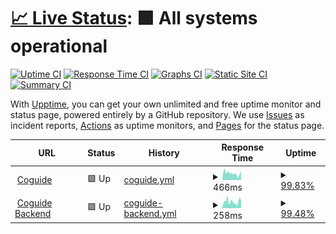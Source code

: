 # [📈 Live Status](https://RishCoder-Tech.github.io/CoguideUptime): <!--live status--> **🟩 All systems operational**

[![Uptime CI](https://github.com/RishCoder-Tech/CoguideUptime/workflows/Uptime%20CI/badge.svg)](https://github.com/RishCoder-Tech/CoguideUptime/actions?query=workflow%3A%22Uptime+CI%22)
[![Response Time CI](https://github.com/RishCoder-Tech/CoguideUptime/workflows/Response%20Time%20CI/badge.svg)](https://github.com/RishCoder-Tech/CoguideUptime/actions?query=workflow%3A%22Response+Time+CI%22)
[![Graphs CI](https://github.com/RishCoder-Tech/CoguideUptime/workflows/Graphs%20CI/badge.svg)](https://github.com/RishCoder-Tech/CoguideUptime/actions?query=workflow%3A%22Graphs+CI%22)
[![Static Site CI](https://github.com/RishCoder-Tech/CoguideUptime/workflows/Static%20Site%20CI/badge.svg)](https://github.com/RishCoder-Tech/CoguideUptime/actions?query=workflow%3A%22Static+Site+CI%22)
[![Summary CI](https://github.com/RishCoder-Tech/CoguideUptime/workflows/Summary%20CI/badge.svg)](https://github.com/RishCoder-Tech/CoguideUptime/actions?query=workflow%3A%22Summary+CI%22)

With [Upptime](https://upptime.js.org), you can get your own unlimited and free uptime monitor and status page, powered entirely by a GitHub repository. We use [Issues](https://github.com/RishCoder-Tech/CoguideUptime/issues) as incident reports, [Actions](https://github.com/RishCoder-Tech/CoguideUptime/actions) as uptime monitors, and [Pages](https://RishCoder-Tech.github.io/CoguideUptime) for the status page.

<!--start: status pages-->
<!-- This summary is generated by Upptime (https://github.com/upptime/upptime) -->
<!-- Do not edit this manually, your changes will be overwritten -->
<!-- prettier-ignore -->
| URL | Status | History | Response Time | Uptime |
| --- | ------ | ------- | ------------- | ------ |
| <img alt="" src="https://icons.duckduckgo.com/ip3/coguide.ai.ico" height="13"> [Coguide](https://coguide.ai) | 🟩 Up | [coguide.yml](https://github.com/RishCoder-Tech/CoguideUptime/commits/HEAD/history/coguide.yml) | <details><summary><img alt="Response time graph" src="./graphs/coguide/response-time-week.png" height="20"> 466ms</summary><br><a href="https://RishCoder-Tech.github.io/CoguideUptime/history/coguide"><img alt="Response time 609" src="https://img.shields.io/endpoint?url=https%3A%2F%2Fraw.githubusercontent.com%2FRishCoder-Tech%2FCoguideUptime%2FHEAD%2Fapi%2Fcoguide%2Fresponse-time.json"></a><br><a href="https://RishCoder-Tech.github.io/CoguideUptime/history/coguide"><img alt="24-hour response time 710" src="https://img.shields.io/endpoint?url=https%3A%2F%2Fraw.githubusercontent.com%2FRishCoder-Tech%2FCoguideUptime%2FHEAD%2Fapi%2Fcoguide%2Fresponse-time-day.json"></a><br><a href="https://RishCoder-Tech.github.io/CoguideUptime/history/coguide"><img alt="7-day response time 466" src="https://img.shields.io/endpoint?url=https%3A%2F%2Fraw.githubusercontent.com%2FRishCoder-Tech%2FCoguideUptime%2FHEAD%2Fapi%2Fcoguide%2Fresponse-time-week.json"></a><br><a href="https://RishCoder-Tech.github.io/CoguideUptime/history/coguide"><img alt="30-day response time 518" src="https://img.shields.io/endpoint?url=https%3A%2F%2Fraw.githubusercontent.com%2FRishCoder-Tech%2FCoguideUptime%2FHEAD%2Fapi%2Fcoguide%2Fresponse-time-month.json"></a><br><a href="https://RishCoder-Tech.github.io/CoguideUptime/history/coguide"><img alt="1-year response time 609" src="https://img.shields.io/endpoint?url=https%3A%2F%2Fraw.githubusercontent.com%2FRishCoder-Tech%2FCoguideUptime%2FHEAD%2Fapi%2Fcoguide%2Fresponse-time-year.json"></a></details> | <details><summary><a href="https://RishCoder-Tech.github.io/CoguideUptime/history/coguide">99.83%</a></summary><a href="https://RishCoder-Tech.github.io/CoguideUptime/history/coguide"><img alt="All-time uptime 99.96%" src="https://img.shields.io/endpoint?url=https%3A%2F%2Fraw.githubusercontent.com%2FRishCoder-Tech%2FCoguideUptime%2FHEAD%2Fapi%2Fcoguide%2Fuptime.json"></a><br><a href="https://RishCoder-Tech.github.io/CoguideUptime/history/coguide"><img alt="24-hour uptime 100.00%" src="https://img.shields.io/endpoint?url=https%3A%2F%2Fraw.githubusercontent.com%2FRishCoder-Tech%2FCoguideUptime%2FHEAD%2Fapi%2Fcoguide%2Fuptime-day.json"></a><br><a href="https://RishCoder-Tech.github.io/CoguideUptime/history/coguide"><img alt="7-day uptime 99.83%" src="https://img.shields.io/endpoint?url=https%3A%2F%2Fraw.githubusercontent.com%2FRishCoder-Tech%2FCoguideUptime%2FHEAD%2Fapi%2Fcoguide%2Fuptime-week.json"></a><br><a href="https://RishCoder-Tech.github.io/CoguideUptime/history/coguide"><img alt="30-day uptime 99.92%" src="https://img.shields.io/endpoint?url=https%3A%2F%2Fraw.githubusercontent.com%2FRishCoder-Tech%2FCoguideUptime%2FHEAD%2Fapi%2Fcoguide%2Fuptime-month.json"></a><br><a href="https://RishCoder-Tech.github.io/CoguideUptime/history/coguide"><img alt="1-year uptime 99.96%" src="https://img.shields.io/endpoint?url=https%3A%2F%2Fraw.githubusercontent.com%2FRishCoder-Tech%2FCoguideUptime%2FHEAD%2Fapi%2Fcoguide%2Fuptime-year.json"></a></details>
| <img alt="" src="https://icons.duckduckgo.com/ip3/login.coguide.ai.ico" height="13"> [Coguide Backend](https://login.coguide.ai) | 🟩 Up | [coguide-backend.yml](https://github.com/RishCoder-Tech/CoguideUptime/commits/HEAD/history/coguide-backend.yml) | <details><summary><img alt="Response time graph" src="./graphs/coguide-backend/response-time-week.png" height="20"> 258ms</summary><br><a href="https://RishCoder-Tech.github.io/CoguideUptime/history/coguide-backend"><img alt="Response time 280" src="https://img.shields.io/endpoint?url=https%3A%2F%2Fraw.githubusercontent.com%2FRishCoder-Tech%2FCoguideUptime%2FHEAD%2Fapi%2Fcoguide-backend%2Fresponse-time.json"></a><br><a href="https://RishCoder-Tech.github.io/CoguideUptime/history/coguide-backend"><img alt="24-hour response time 349" src="https://img.shields.io/endpoint?url=https%3A%2F%2Fraw.githubusercontent.com%2FRishCoder-Tech%2FCoguideUptime%2FHEAD%2Fapi%2Fcoguide-backend%2Fresponse-time-day.json"></a><br><a href="https://RishCoder-Tech.github.io/CoguideUptime/history/coguide-backend"><img alt="7-day response time 258" src="https://img.shields.io/endpoint?url=https%3A%2F%2Fraw.githubusercontent.com%2FRishCoder-Tech%2FCoguideUptime%2FHEAD%2Fapi%2Fcoguide-backend%2Fresponse-time-week.json"></a><br><a href="https://RishCoder-Tech.github.io/CoguideUptime/history/coguide-backend"><img alt="30-day response time 275" src="https://img.shields.io/endpoint?url=https%3A%2F%2Fraw.githubusercontent.com%2FRishCoder-Tech%2FCoguideUptime%2FHEAD%2Fapi%2Fcoguide-backend%2Fresponse-time-month.json"></a><br><a href="https://RishCoder-Tech.github.io/CoguideUptime/history/coguide-backend"><img alt="1-year response time 280" src="https://img.shields.io/endpoint?url=https%3A%2F%2Fraw.githubusercontent.com%2FRishCoder-Tech%2FCoguideUptime%2FHEAD%2Fapi%2Fcoguide-backend%2Fresponse-time-year.json"></a></details> | <details><summary><a href="https://RishCoder-Tech.github.io/CoguideUptime/history/coguide-backend">99.48%</a></summary><a href="https://RishCoder-Tech.github.io/CoguideUptime/history/coguide-backend"><img alt="All-time uptime 95.67%" src="https://img.shields.io/endpoint?url=https%3A%2F%2Fraw.githubusercontent.com%2FRishCoder-Tech%2FCoguideUptime%2FHEAD%2Fapi%2Fcoguide-backend%2Fuptime.json"></a><br><a href="https://RishCoder-Tech.github.io/CoguideUptime/history/coguide-backend"><img alt="24-hour uptime 100.00%" src="https://img.shields.io/endpoint?url=https%3A%2F%2Fraw.githubusercontent.com%2FRishCoder-Tech%2FCoguideUptime%2FHEAD%2Fapi%2Fcoguide-backend%2Fuptime-day.json"></a><br><a href="https://RishCoder-Tech.github.io/CoguideUptime/history/coguide-backend"><img alt="7-day uptime 99.48%" src="https://img.shields.io/endpoint?url=https%3A%2F%2Fraw.githubusercontent.com%2FRishCoder-Tech%2FCoguideUptime%2FHEAD%2Fapi%2Fcoguide-backend%2Fuptime-week.json"></a><br><a href="https://RishCoder-Tech.github.io/CoguideUptime/history/coguide-backend"><img alt="30-day uptime 92.19%" src="https://img.shields.io/endpoint?url=https%3A%2F%2Fraw.githubusercontent.com%2FRishCoder-Tech%2FCoguideUptime%2FHEAD%2Fapi%2Fcoguide-backend%2Fuptime-month.json"></a><br><a href="https://RishCoder-Tech.github.io/CoguideUptime/history/coguide-backend"><img alt="1-year uptime 95.67%" src="https://img.shields.io/endpoint?url=https%3A%2F%2Fraw.githubusercontent.com%2FRishCoder-Tech%2FCoguideUptime%2FHEAD%2Fapi%2Fcoguide-backend%2Fuptime-year.json"></a></details>

<!--end: status pages-->
